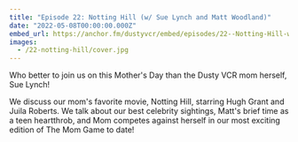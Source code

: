 ```yaml
---
title: "Episode 22: Notting Hill (w/ Sue Lynch and Matt Woodland)"
date: "2022-05-08T00:00:00.000Z"
embed_url: https://anchor.fm/dustyvcr/embed/episodes/22--Notting-Hill-w-Sue-Lynch-and-Matt-Woodland-e1ht79s
images:
  - /22-notting-hill/cover.jpg
---
```

Who better to join us on this Mother's Day than the Dusty VCR mom herself, Sue Lynch!

<!--more-->

We discuss our mom's favorite movie, Notting Hill, starring Hugh Grant and Juila Roberts. We talk about our best celebrity sightings, Matt's brief time as a teen heartthrob, and Mom competes against herself in our most exciting edition of The Mom Game to date!
